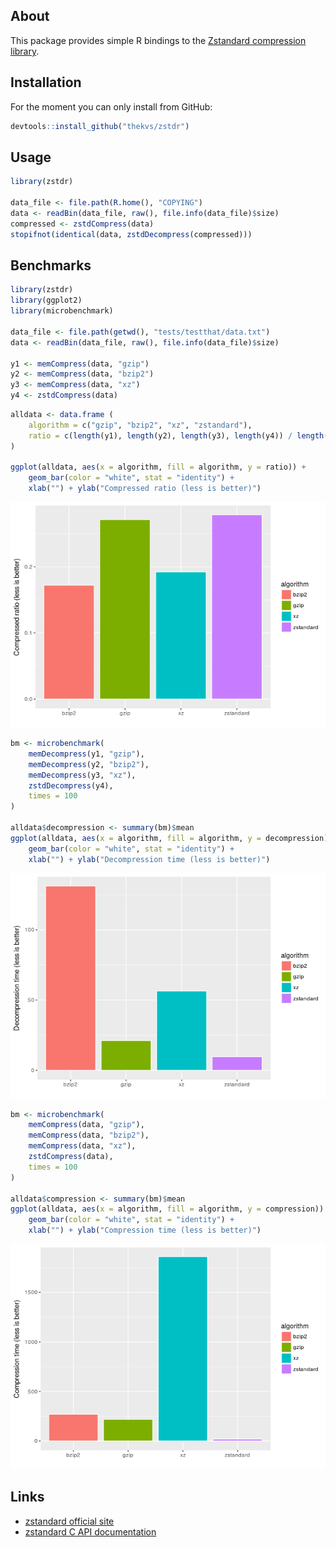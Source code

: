 
About
-----

This package provides simple R bindings to the [Zstandard compression library](http://facebook.github.io/zstd/).

Installation
------------

For the moment you can only install from GitHub:

``` r
devtools::install_github("thekvs/zstdr")
```

Usage
-----

``` r
library(zstdr)

data_file <- file.path(R.home(), "COPYING")
data <- readBin(data_file, raw(), file.info(data_file)$size)
compressed <- zstdCompress(data)
stopifnot(identical(data, zstdDecompress(compressed)))
```

Benchmarks
----------

``` r
library(zstdr)
library(ggplot2)
library(microbenchmark)

data_file <- file.path(getwd(), "tests/testthat/data.txt")
data <- readBin(data_file, raw(), file.info(data_file)$size)

y1 <- memCompress(data, "gzip")
y2 <- memCompress(data, "bzip2")
y3 <- memCompress(data, "xz")
y4 <- zstdCompress(data)
```

``` r
alldata <- data.frame (
    algorithm = c("gzip", "bzip2", "xz", "zstandard"),
    ratio = c(length(y1), length(y2), length(y3), length(y4)) / length(data)
)

ggplot(alldata, aes(x = algorithm, fill = algorithm, y = ratio)) +
    geom_bar(color = "white", stat = "identity") +
    xlab("") + ylab("Compressed ratio (less is better)")
```

![](README-benchmark-1.png)

``` r
bm <- microbenchmark(
    memDecompress(y1, "gzip"),
    memDecompress(y2, "bzip2"),
    memDecompress(y3, "xz"),
    zstdDecompress(y4),
    times = 100
)

alldata$decompression <- summary(bm)$mean
ggplot(alldata, aes(x = algorithm, fill = algorithm, y = decompression)) +
    geom_bar(color = "white", stat = "identity") +
    xlab("") + ylab("Decompression time (less is better)")
```

![](README-benchmark-2.png)

``` r
bm <- microbenchmark(
    memCompress(data, "gzip"),
    memCompress(data, "bzip2"),
    memCompress(data, "xz"),
    zstdCompress(data),
    times = 100
)

alldata$compression <- summary(bm)$mean
ggplot(alldata, aes(x = algorithm, fill = algorithm, y = compression)) +
    geom_bar(color = "white", stat = "identity") +
    xlab("") + ylab("Compression time (less is better)")
```

![](README-benchmark-3.png)

Links
-----

-   [zstandard official site](http://facebook.github.io/zstd/)
-   [zstandard C API documentation](http://facebook.github.io/zstd/zstd_manual.html)
